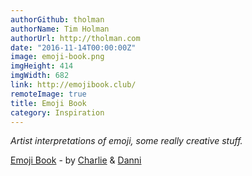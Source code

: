 ```yaml
---
authorGithub: tholman
authorName: Tim Holman
authorUrl: http://tholman.com
date: "2016-11-14T00:00:00Z"
image: emoji-book.png
imgHeight: 414
imgWidth: 682
link: http://emojibook.club/
remoteImage: true
title: Emoji Book
category: Inspiration
---
```


_Artist interpretations of emoji, some really creative stuff._

[Emoji Book](http://emojibook.club/) - by [Charlie](http://charlieclarkdesign.com/) & [Danni](https://dannifisher.com/)
